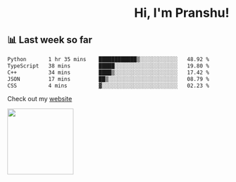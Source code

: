 <div align="right" >
   
   <H1>Hi, I'm Pranshu!</H1>

</div>

## 📊 Last week so far
<!--START_SECTION:waka-->

```txt
Python       1 hr 35 mins    ████████████▒░░░░░░░░░░░░   48.92 %
TypeScript   38 mins         █████░░░░░░░░░░░░░░░░░░░░   19.80 %
C++          34 mins         ████▒░░░░░░░░░░░░░░░░░░░░   17.42 %
JSON         17 mins         ██▒░░░░░░░░░░░░░░░░░░░░░░   08.79 %
CSS          4 mins          ▓░░░░░░░░░░░░░░░░░░░░░░░░   02.23 %
```

<!--END_SECTION:waka-->

Check out my [website](https://pranshu05.vercel.app)

<img align="left" width="150" src="https://user-images.githubusercontent.com/70943732/209951571-93b7afe5-f523-4683-b725-5d94b287e94e.png">

